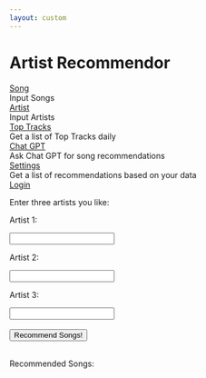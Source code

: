 ```yaml
---
layout: custom
---
```


<style>
  @import url('https://fonts.googleapis.com/css2?family=Dosis&display=swap');
</style>
<html>
<head>
    <title>Artist Recommendor</title>
</head>
<link rel="stylesheet" href="./index.min.css" />
<body>
<h1>Artist Recommendor</h1>


  <div class="as">
        <div class="tooltip">
        <a href="songrecinput.html" class="a1">Song</a>
        <div class="bottom">Input Songs</div>
        </div>
        <div class="tooltip">
        <a href="artist.html" class="a2">Artist</a>
        <div class="bottom">Input Artists</div>
        </div>
        <div class="tooltip">
        <a href="toptracks.html" class="a4">Top Tracks</a>
        <div class="bottom">Get a list of Top Tracks daily</div>
        </div>
        <div class="tooltip">
          <a href="chatgptapi.html" class="a4">Chat GPT</a>
          <div class="bottom">Ask Chat GPT for song recommendations</div>
        </div>
        <div class="tooltip">
        <a href="{{ site.baseurl }}/settings.html" class="a5">Settings</a>
        <div class="bottom">Get a list of recommendations based on your data</div>
        </div>
        <div class="tooltip">
        <a href="{{ site.baseurl }}/login.html" class="a6">Login</a>
        </div>
        <span id="loginStatus"></span>
    </div>

<p>Enter three artists you like:</p>
    <p>Artist 1:</p>
    <input type="text" id="song1">
    <p>Artist 2:</p>
    <input type="text" id="song2">
    <p>Artist 3:</p>
    <input type="text" id="song3">
    <br>
    <br>
    <button onclick="songrec()">Recommend Songs!</button>
    <br>
    <br>
    <p>Recommended Songs:</p>
    <p id="rec"></p>
<!-- Include the JavaScript file -->

<script type="text/javascript" src="{{ site.baseurl }}/cookieCheck.js"></script>
<script>


</script>
</body>
</html>